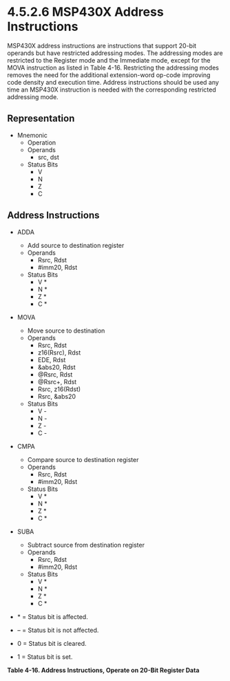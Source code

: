 # 4.5.2.6 MSP430X Address Instructions

MSP430X address instructions are instructions that support 20-bit operands but have restricted addressing modes.
The addressing modes are restricted to the Register mode and the Immediate mode, except for the MOVA instruction
as listed in Table 4-16. Restricting the addressing modes removes the need for the additional extension-word
op-code improving code density and execution time. Address instructions should be used any time an MSP430X
instruction is needed with the corresponding restricted addressing mode.

## Representation

- Mnemonic
  - Operation
  - Operands
    - src, dst
  - Status Bits
    - V
    - N
    - Z
    - C

## Address Instructions

<a id="table-4-16"></a>

- ADDA
  - Add source to destination register
  - Operands
    - Rsrc, Rdst
    - #imm20, Rdst
  - Status Bits
    - V \*
    - N \*
    - Z \*
    - C \*
- MOVA
  - Move source to destination
  - Operands
    - Rsrc, Rdst
    - z16(Rsrc), Rdst
    - EDE, Rdst
    - &abs20, Rdst
    - @Rsrc, Rdst
    - @Rsrc+, Rdst
    - Rsrc, z16(Rdst)
    - Rsrc, &abs20
  - Status Bits
    - V -
    - N -
    - Z -
    - C -
- CMPA
  - Compare source to destination register
  - Operands
    - Rsrc, Rdst
    - #imm20, Rdst
  - Status Bits
    - V \*
    - N \*
    - Z \*
    - C \*
- SUBA

  - Subtract source from destination register
  - Operands
    - Rsrc, Rdst
    - #imm20, Rdst
  - Status Bits
    - V \*
    - N \*
    - Z \*
    - C \*

- \* = Status bit is affected.
- – = Status bit is not affected.
- 0 = Status bit is cleared.
- 1 = Status bit is set.

**Table 4-16. Address Instructions, Operate on 20-Bit Register Data**
